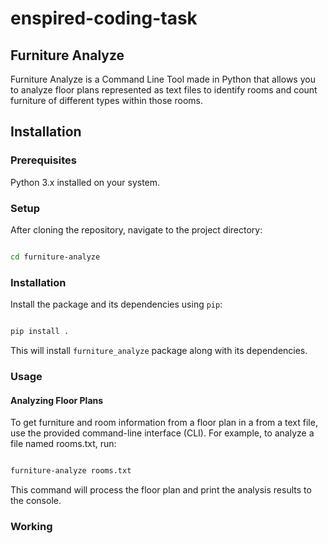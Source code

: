 # enspired-coding-task

## Furniture Analyze

Furniture Analyze is a Command Line Tool made in Python that allows you to analyze floor plans represented as text files to identify rooms and count furniture of different types within those rooms.
## Installation
### Prerequisites

Python 3.x installed on your system.


### Setup

After cloning the repository, navigate to the project directory:

```bash

cd furniture-analyze

```

### Installation

Install the package and its dependencies using `pip`:

```bash

pip install .
```

This will install `furniture_analyze` package along with its dependencies.

### Usage
#### Analyzing Floor Plans

To get furniture and room information from a floor plan  in a from a text file, use the provided command-line interface (CLI). For example, to analyze a file named rooms.txt, run:

```bash

furniture-analyze rooms.txt
```
This command will process the floor plan and print the analysis results to the console.

### Working
